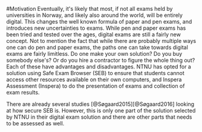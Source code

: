 #Motivation
Eventually, it's likely that most, if not all exams held by universities in
Norway, and likely also around the world, will be entirely digital. This changes
the well known formula of paper and pen exams, and introduces new uncertainties
to exams. While pen and paper exams has been tried and tested over the ages,
digital exams are still a fairly new concept. Not to mention the fact that while
there are probably multiple ways one can do pen and paper exams, the paths one
can take towards digital exams are fairly limitless. Do one make your own
solution? Do you buy somebody else's? Or do you hire a contractor to figure the
whole thing out? Each of these have advantages and disadvantages. NTNU has opted
for a solution using Safe Exam Browser (SEB) to ensure that students cannot
access other resources available on their own computers, and Inspera Assessment
(Inspera) to do the presentation of exams and collection of exam results.

There are already several studies [@Søgaard2015][@Søgaard2016] looking at how
secure SEB is. However, this is only one part of the solution selected by NTNU
in their digital exam solution and there are other parts that needs to be
assessed as well.
